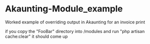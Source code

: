 # Akaunting-Module_example
Worked example of overriding output in Akaunting for an invoice print

if you copy the "FooBar" directory into <Akaunting root>/modules and run "php artisan cache:clear" it should come up

